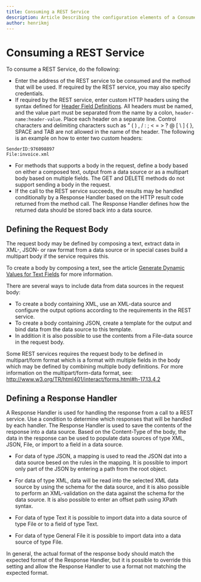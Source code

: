```yaml
---
title: Consuming a REST Service
description: Article Describing the configuration elements of a Consume REST Service effect
author: henrikmj
---
```


# Consuming a REST Service

To consume a REST Service, do the following:

* Enter the address of the REST service to be consumed and the method that will be used. If required by the REST service, you may also specify credentials.
* If required by the REST service, enter custom HTTP headers using the syntax defined for [Header Field Definitions](http://www.w3.org/Protocols/rfc2616/rfc2616-sec14.html). All headers must be named, and the value part must be separated from the name by a colon, ```header-name:header-value```. Place each header on a separate line. Control characters and delimiting characters such as " ( ) , / : ; < = > ? @ [ \ ] { }, SPACE and TAB are not allowed in the name of the header. The following is an example on how to enter two custom headers:

```
SenderID:976098897
File:invoice.xml
```

* For methods that supports a body in the request, define a body based on either a composed text, output from a data source or as a multipart body based on multiple fields. The GET and DELETE methods do not support sending a body in the request.
* If the call to the REST service succeeds, the results may be handled conditionally by a Response Handler based on the HTTP result code returned from the method call. The Response Handler defines how the returned data should be stored back into a data source.
		
## Defining the Request Body

The request body may be defined by composing a text, extract data in XML-, JSON- or raw format from a data source or in special cases build a multipart body if the service requires this.

To create a body by composing a text, see the article [Generate Dynamic Values for Text Fields](../generate-dynamic-values-for-text-fields.md "Generate Dynamic Values for Text Fields") for more information.

There are several ways to include data from data sources in the request body:
* To create a body containing XML, use an XML-data source and configure the output options according to the requirements in the REST service.
* To create a body containing JSON, create a template for the output and bind data from the data source to this template.
* In addition it is also possible to use the contents from a File-data source in the request body.

Some REST services requires the request body to be defined in multipart/form format which is a format with multiple fields in the body which may be defined by combining multiple body definitions. For more information on the multipart/form-data format, see: http://www.w3.org/TR/html401/interact/forms.html#h-17.13.4.2

## Defining a Response Handler

A Response Handler is used for handling the response from a call to a REST service. Use a condition to determine which responses that will be handled by each handler. The Response Handler is used to save the contents of the response into a data source.
Based on the Content-Type of the body, the data in the response can be used to populate data sources of type XML, JSON, File, or import to a field in a data source.

* For data of type JSON, a mapping is used to read the JSON dat into a data source besed on the rules in the mapping. It is possible to import only part of the JSON by entering a path from the root object.

* For data of type XML, data will be read into the selected XML data source by using the schema for the data source, and it is also possible to perform an XML-validation on the data against the schema for the data source. It is also possible to enter an offset path using XPath syntax. 

* For data of type Text it is possible to import data into a data source of type File or to a field of type Text. 
 
* For data of type General File it is possible to import data into a data source of type File. 

In general, the actual format of the response body should match the expected format of the Response Handler, but it is possible to override this setting and allow the Response Handler to use a format not matching the expected format.
